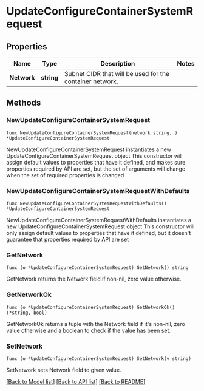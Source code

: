 # UpdateConfigureContainerSystemRequest

## Properties

Name | Type | Description | Notes
------------ | ------------- | ------------- | -------------
**Network** | **string** | Subnet CIDR that will be used for the container network. | 

## Methods

### NewUpdateConfigureContainerSystemRequest

`func NewUpdateConfigureContainerSystemRequest(network string, ) *UpdateConfigureContainerSystemRequest`

NewUpdateConfigureContainerSystemRequest instantiates a new UpdateConfigureContainerSystemRequest object
This constructor will assign default values to properties that have it defined,
and makes sure properties required by API are set, but the set of arguments
will change when the set of required properties is changed

### NewUpdateConfigureContainerSystemRequestWithDefaults

`func NewUpdateConfigureContainerSystemRequestWithDefaults() *UpdateConfigureContainerSystemRequest`

NewUpdateConfigureContainerSystemRequestWithDefaults instantiates a new UpdateConfigureContainerSystemRequest object
This constructor will only assign default values to properties that have it defined,
but it doesn't guarantee that properties required by API are set

### GetNetwork

`func (o *UpdateConfigureContainerSystemRequest) GetNetwork() string`

GetNetwork returns the Network field if non-nil, zero value otherwise.

### GetNetworkOk

`func (o *UpdateConfigureContainerSystemRequest) GetNetworkOk() (*string, bool)`

GetNetworkOk returns a tuple with the Network field if it's non-nil, zero value otherwise
and a boolean to check if the value has been set.

### SetNetwork

`func (o *UpdateConfigureContainerSystemRequest) SetNetwork(v string)`

SetNetwork sets Network field to given value.



[[Back to Model list]](../README.md#documentation-for-models) [[Back to API list]](../README.md#documentation-for-api-endpoints) [[Back to README]](../README.md)


